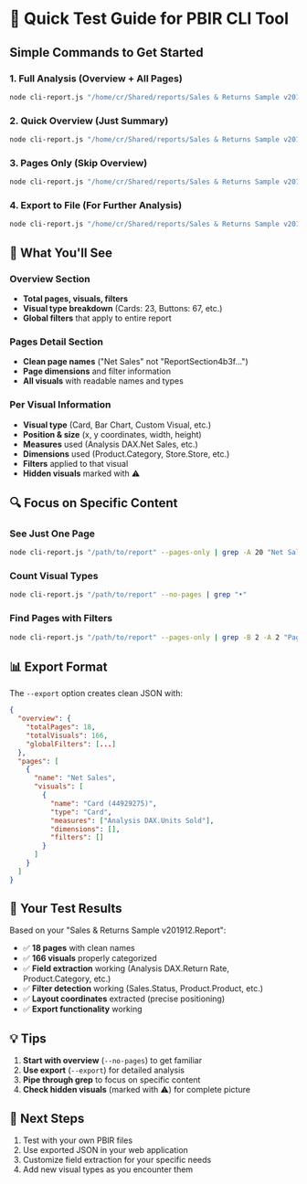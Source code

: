 # 🚀 Quick Test Guide for PBIR CLI Tool

## Simple Commands to Get Started

### 1. **Full Analysis** (Overview + All Pages)
```bash
node cli-report.js "/home/cr/Shared/reports/Sales & Returns Sample v201912.Report"
```

### 2. **Quick Overview** (Just Summary)
```bash
node cli-report.js "/home/cr/Shared/reports/Sales & Returns Sample v201912.Report" --no-pages
```

### 3. **Pages Only** (Skip Overview)
```bash
node cli-report.js "/home/cr/Shared/reports/Sales & Returns Sample v201912.Report" --pages-only
```

### 4. **Export to File** (For Further Analysis)
```bash
node cli-report.js "/home/cr/Shared/reports/Sales & Returns Sample v201912.Report" --export my-analysis.json
```

## 🎯 What You'll See

### Overview Section
- **Total pages, visuals, filters**
- **Visual type breakdown** (Cards: 23, Buttons: 67, etc.)
- **Global filters** that apply to entire report

### Pages Detail Section
- **Clean page names** ("Net Sales" not "ReportSection4b3f...")
- **Page dimensions** and filter information
- **All visuals** with readable names and types

### Per Visual Information
- **Visual type** (Card, Bar Chart, Custom Visual, etc.)
- **Position & size** (x, y coordinates, width, height)
- **Measures** used (Analysis DAX.Net Sales, etc.)
- **Dimensions** used (Product.Category, Store.Store, etc.)
- **Filters** applied to that visual
- **Hidden visuals** marked with ⚠️

## 🔍 Focus on Specific Content

### See Just One Page
```bash
node cli-report.js "/path/to/report" --pages-only | grep -A 20 "Net Sales"
```

### Count Visual Types
```bash
node cli-report.js "/path/to/report" --no-pages | grep "•"
```

### Find Pages with Filters
```bash
node cli-report.js "/path/to/report" --pages-only | grep -B 2 -A 2 "Page Filters"
```

## 📊 Export Format

The `--export` option creates clean JSON with:

```json
{
  "overview": {
    "totalPages": 18,
    "totalVisuals": 166,
    "globalFilters": [...]
  },
  "pages": [
    {
      "name": "Net Sales",
      "visuals": [
        {
          "name": "Card (44929275)",
          "type": "Card",
          "measures": ["Analysis DAX.Units Sold"],
          "dimensions": [],
          "filters": []
        }
      ]
    }
  ]
}
```

## 🚀 Your Test Results

Based on your "Sales & Returns Sample v201912.Report":

- ✅ **18 pages** with clean names
- ✅ **166 visuals** properly categorized
- ✅ **Field extraction** working (Analysis DAX.Return Rate, Product.Category, etc.)
- ✅ **Filter detection** working (Sales.Status, Product.Product, etc.)
- ✅ **Layout coordinates** extracted (precise positioning)
- ✅ **Export functionality** working

## 💡 Tips

1. **Start with overview** (`--no-pages`) to get familiar
2. **Use export** (`--export`) for detailed analysis
3. **Pipe through grep** to focus on specific content
4. **Check hidden visuals** (marked with ⚠️) for complete picture

## 🎯 Next Steps

1. Test with your own PBIR files
2. Use exported JSON in your web application
3. Customize field extraction for your specific needs
4. Add new visual types as you encounter them